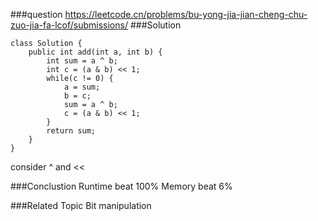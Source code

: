 ###question
https://leetcode.cn/problems/bu-yong-jia-jian-cheng-chu-zuo-jia-fa-lcof/submissions/
###Solution
```
class Solution {
    public int add(int a, int b) {
        int sum = a ^ b;
        int c = (a & b) << 1;
        while(c != 0) {
            a = sum;
            b = c;
            sum = a ^ b;
            c = (a & b) << 1;
        }
        return sum;
    }
}
```
consider ^ and <<

###Conclustion
Runtime beat 100%
Memory beat 6%

###Related Topic
Bit manipulation